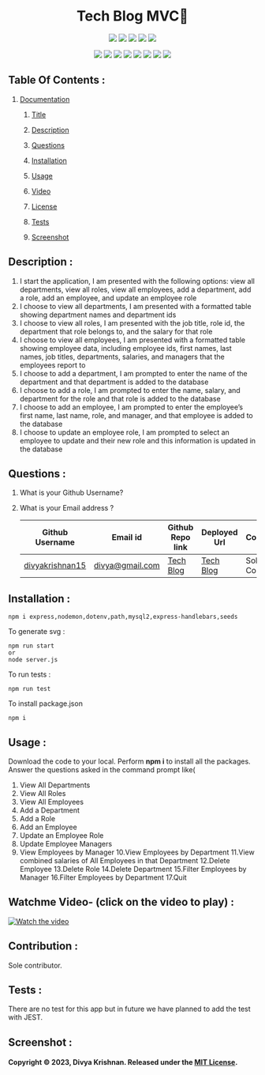 <!-- # SVG LOGO maker with nodejs ![License: MIT](https://img.shields.io/badge/License-MIT-yellow.svg) 
 [![Node.js](https://img.shields.io/badge/Node.js-43853D?style=for-the-badge&logo=node.js&logoColor=white)](https://nodejs.org/) 
 [![JavaScript](https://img.shields.io/badge/JavaScript-F7DF1E?style=for-the-badge&logo=javascript&logoColor=black)](https://developer.mozilla.org/en-US/docs/Web/JavaScript) 
 [![Inquirer](https://img.shields.io/badge/Inquirer-0d0d0d?style=for-the-badge&logo=inquirer&logoColor=white)](https://www.npmjs.com/package/inquirer) -->

 
<h1 align="center">Tech Blog MVC👋</h1>
  
<p align="center">
    <img src="https://img.shields.io/github/repo-size/divyakrishnan15/TechBlog_mvc" />
    <img src="https://img.shields.io/github/languages/top/divyakrishnan15/TechBlog_mvc"  />
    <img src="https://img.shields.io/github/issues/divyakrishnan15/TechBlog_mvc" />
    <img src="https://img.shields.io/github/last-commit/divyakrishnan15/TechBlog_mvc" >
    <a href="https://github.com/divyakrishnan15"><img src="https://img.shields.io/github/followers/divyakrishnan15?style=social" target="_blank" /></a
</p>
  
<p align="center">
    <img src="https://img.shields.io/badge/Javascript-yellow" />
    <img src="https://img.shields.io/badge/express-handlebars-blue"  />
    <img src="https://img.shields.io/badge/-node.js-green" />
    <img src="https://img.shields.io/badge/-MVC-red" >
    <img src="https://img.shields.io/badge/-sequelize-lightgrey" />
    <img src="https://img.shields.io/badge/-json-orange" />
    <img src="https://img.shields.io/badge/mySQL-blue"  />
    <img src="https://img.shields.io/badge/express.js-green" />
</p>

 ## Table Of Contents : 
 1.  [Documentation](#documentation) 

        1.  [Title](#Title) 

        2.  [Description](#Description) 

        3.  [Questions](#Questions) 

        4.  [Installation](#Installation) 

        5.  [Usage](#Usage) 

        6.  [Video](#Video) 

        7.  [License](#License) 

        8. [Tests](#Tests) 

        9. [Screenshot](#screenshot) 
 
 ## Description :  
 <a name="Description"></a>  
1. I start the application, I am presented with the following options: view all departments, view all roles, view all employees, add a department, add a role, add an employee, and update an employee role
2. I choose to view all departments, I am presented with a formatted table showing department names and department ids
3. I choose to view all roles, I am presented with the job title, role id, the department that role belongs to, and the salary for that role
4. I choose to view all employees, I am presented with a formatted table showing employee data, including employee ids, first names, last names, job titles, departments, salaries, and managers that the employees report to
5. I choose to add a department, I am prompted to enter the name of the department and that department is added to the database
6. I choose to add a role, I am prompted to enter the name, salary, and department for the role and that role is added to the database
7. I choose to add an employee, I am prompted to enter the employee’s first name, last name, role, and manager, and that employee is added to the database
8. I choose to update an employee role, I am prompted to select an employee to update and their new role and this information is updated in the database

 ## Questions :  
 <a name="Questions"></a> 
 1. What is your Github Username? 
 2. What is your Email address ? 
 
    | Github Username  | **Email id** | **Github Repo link** | **Deployed Url** | **Contributor** |
    | --- | --- | --- | --- | --- |
    | [divyakrishnan15](https://github.com/divyakrishnan15) | divya@gmail.com | [Tech Blog](https://github.com/divyakrishnan15/TechBlog_mvc/) | [Tech Blog](https://divyakrishnan15.github.io/TechBlog_mvc/) | Sole Contributor |

 ## Installation :  
 <a name="Installation"></a> 
```shell 
npm i express,nodemon,dotenv,path,mysql2,express-handlebars,seeds
```

To generate svg :
```shell
npm run start 
or
node server.js
 ```

To run tests :
```shell
npm run test
 ```

To install package.json
```shell
npm i
```

 ## Usage :  
 <a name="Usage"></a> 
 Download the code to your local. 
 Perform **npm i** to install all the packages. 
 Answer the questions asked in the command prompt like(
   1. View All Departments
   2. View All Roles
   3. View All Employees
   4. Add a Department
   5. Add a Role
   6. Add an Employee
   7. Update an Employee Role
   8. Update Employee Managers
   9. View Employees by Manager
   10.View Employees by Department
   11.View combined salaries of All Employees in that Department
   12.Delete Employee
   13.Delete Role
   14.Delete Department
   15.Filter Employees by Manager
   16.Filter Employees by Department
   17.Quit
 
   
 ## Watchme Video- (click on the video to play) : 
 <a name="Video"></a> 
 [![Watch the video](https://img.youtube.com/vi/934oILi92pc/maxresdefault.jpg)](https://youtu.be/934oILi92pc)

 ## Contribution :  
 <a name="License"></a> 
 Sole contributor.

 ## Tests :
 <a name="Tests"></a> 
 There are no test for this app but in future we have planned to add the test with JEST.
 ## Screenshot : 
 <a name="screenshot"></a> 


 #### Copyright © 2023, Divya Krishnan. Released under the [MIT License](https://choosealicense.com/licenses/mit/).
